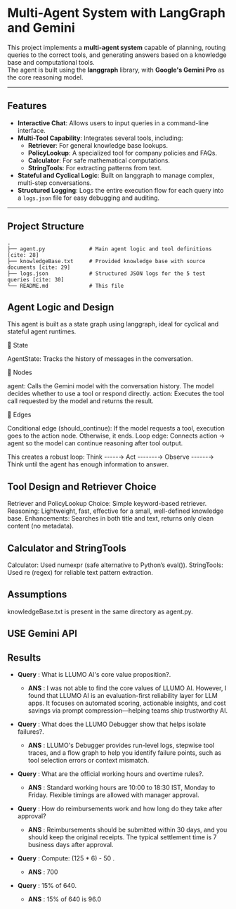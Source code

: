 # Multi-Agent System with LangGraph and Gemini

This project implements a **multi-agent system** capable of planning, routing queries to the correct tools, and generating answers based on a knowledge base and computational tools.  
The agent is built using the **langgraph** library, with **Google's Gemini Pro** as the core reasoning model.

---

##  Features
- **Interactive Chat**: Allows users to input queries in a command-line interface.  
- **Multi-Tool Capability**: Integrates several tools, including:
  - **Retriever**: For general knowledge base lookups.  
  - **PolicyLookup**: A specialized tool for company policies and FAQs.  
  - **Calculator**: For safe mathematical computations.  
  - **StringTools**: For extracting patterns from text.  
- **Stateful and Cyclical Logic**: Built on langgraph to manage complex, multi-step conversations.  
- **Structured Logging**: Logs the entire execution flow for each query into a `logs.json` file for easy debugging and auditing.  

---

## Project Structure

```
.
├── agent.py              # Main agent logic and tool definitions [cite: 28]
├── knowledgeBase.txt     # Provided knowledge base with source documents [cite: 29]
├── logs.json             # Structured JSON logs for the 5 test queries [cite: 30]
└── README.md             # This file 
```

 ## Agent Logic and Design

This agent is built as a state graph using langgraph, ideal for cyclical and stateful agent runtimes.

🔹 State

AgentState: Tracks the history of messages in the conversation.

🔹 Nodes

agent: Calls the Gemini model with the conversation history. The model decides whether to use a tool or respond directly.
action: Executes the tool call requested by the model and returns the result.

🔹 Edges

Conditional edge (should_continue): If the model requests a tool, execution goes to the action node. Otherwise, it ends.
Loop edge: Connects action → agent so the model can continue reasoning after tool output.

This creates a robust loop:
Think -----→ Act -------→ Observe ------→ Think until the agent has enough information to answer.


## Tool Design and Retriever Choice
Retriever and PolicyLookup
Choice: Simple keyword-based retriever.
Reasoning: Lightweight, fast, effective for a small, well-defined knowledge base.
Enhancements: Searches in both title and text, returns only clean content (no metadata).

## Calculator and StringTools
Calculator: Used numexpr (safe alternative to Python’s eval()).
StringTools: Used re (regex) for reliable text pattern extraction.

## Assumptions
knowledgeBase.txt is present in the same directory as agent.py.


## USE Gemini API

## Results
- **Query** : What is LLUMO AI's core value proposition?.
     - **ANS** :  I was not able to find the core values of LLUMO AI. However, I found that LLUMO AI is an evaluation-first reliability layer for LLM apps. It focuses on automated scoring, actionable insights, and cost savings via prompt compression—helping teams ship trustworthy AI.

- **Query** : What does the LLUMO Debugger show that helps isolate failures?.
     - **ANS** : LLUMO's Debugger provides run-level logs, stepwise tool traces, and a flow graph to help you identify failure points, such as tool selection errors or context mismatch.

- **Query** : What are the official working hours and overtime rules?.
     - **ANS** : Standard working hours are 10:00 to 18:30 IST, Monday to Friday. Flexible timings are allowed with manager approval.
- **Query** : How do reimbursements work and how long do they take after approval?
     - **ANS** : Reimbursements should be submitted within 30 days, and you should keep the original receipts. The typical settlement time is 7 business days after approval.

- **Query** : Compute: (125 * 6) - 50 .
     - **ANS** : 700
- **Query** : 15% of 640.
     - **ANS** : 15% of 640 is 96.0